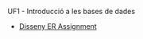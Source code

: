 UF1 - Introducció a les bases de dades

- [Disseny ER Assignment](https://github.com/hache2212/Portfoli/blob/main/Moduls/M02-BasesDeDades/UF1/Disseny%20ER%20Assignment/TASK%20ER%20DESIGN.drawio.html)

